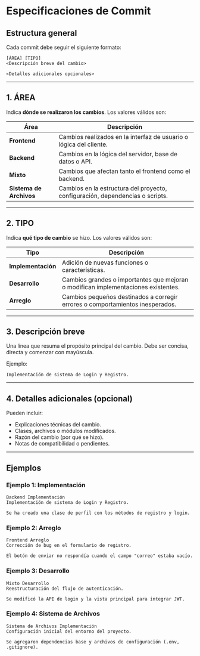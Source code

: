 # Especificaciones de Commit

## Estructura general

Cada commit debe seguir el siguiente formato:

```
[ÁREA] [TIPO]
<Descripción breve del cambio>

<Detalles adicionales opcionales>
```

---

## 1. ÁREA

Indica **dónde se realizaron los cambios**.
Los valores válidos son:

| Área                    | Descripción                                                                   |
| ----------------------- | ----------------------------------------------------------------------------- |
| **Frontend**            | Cambios realizados en la interfaz de usuario o lógica del cliente.            |
| **Backend**             | Cambios en la lógica del servidor, base de datos o API.                       |
| **Mixto**               | Cambios que afectan tanto el frontend como el backend.                        |
| **Sistema de Archivos** | Cambios en la estructura del proyecto, configuración, dependencias o scripts. |

---

## 2. TIPO

Indica **qué tipo de cambio** se hizo.
Los valores válidos son:

| Tipo               | Descripción                                                                        |
| ------------------ | ---------------------------------------------------------------------------------- |
| **Implementación** | Adición de nuevas funciones o características.                                     |
| **Desarrollo**     | Cambios grandes o importantes que mejoran o modifican implementaciones existentes. |
| **Arreglo**        | Cambios pequeños destinados a corregir errores o comportamientos inesperados.      |

---

## 3. Descripción breve

Una línea que resuma el propósito principal del cambio.
Debe ser concisa, directa y comenzar con mayúscula.

Ejemplo:

```
Implementación de sistema de Login y Registro.
```

---

## 4. Detalles adicionales (opcional)

Pueden incluir:

* Explicaciones técnicas del cambio.
* Clases, archivos o módulos modificados.
* Razón del cambio (por qué se hizo).
* Notas de compatibilidad o pendientes.

---

## Ejemplos

### Ejemplo 1: Implementación

```
Backend Implementación
Implementación de sistema de Login y Registro.

Se ha creado una clase de perfil con los métodos de registro y login.
```

### Ejemplo 2: Arreglo

```
Frontend Arreglo
Corrección de bug en el formulario de registro.

El botón de enviar no respondía cuando el campo "correo" estaba vacío.
```

### Ejemplo 3: Desarrollo

```
Mixto Desarrollo
Reestructuración del flujo de autenticación.

Se modificó la API de login y la vista principal para integrar JWT.
```

### Ejemplo 4: Sistema de Archivos

```
Sistema de Archivos Implementación
Configuración inicial del entorno del proyecto.

Se agregaron dependencias base y archivos de configuración (.env, .gitignore).
```
